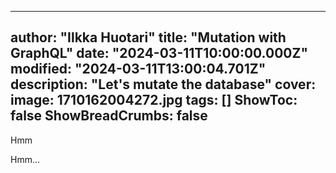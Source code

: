 
---
author: "Ilkka Huotari"
title: "Mutation with GraphQL"
date: "2024-03-11T10:00:00.000Z"
modified: "2024-03-11T13:00:04.701Z"
description: "Let's mutate the database"
cover:
  image: 1710162004272.jpg
tags: []
ShowToc: false
ShowBreadCrumbs: false
---

Hmm

Hmm...
